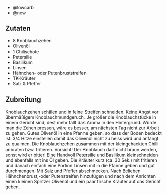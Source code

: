 - @lowcarb
- @new

## Zutaten
- 8 Knoblauchzehen
- Olivenöl
- 1 Chilischote
- Petersilie
- Basilikum
- Linsen
- Hähnchen- oder Putenbruststreifen
- TK-Kräuter
- Salz & Pfeffer

## Zubreitung
Knoblauchzehen schälen und in feine Streifen schneiden. Keine Angst vor übermäßigem Knoblauchmundgeruch. Je größer die Knoblauchstücke in einem Gericht sind, dest mehr fällt das Aroma in den Hintergrund. Würde man die Zehen pressen, wäre es besser, am nächsten Tag nicht zur Arbeit zu gehen. Gutes Olivenöl in eine Pfanne geben, so dass der Boden bedeckt ist. 3/4 Hitze einstellen damit  das Olivenöl nicht zu heiss wird und anfängt zu qualmen. Die Knoblauchzehen zusammen mit der kleingehackten Chilli anbraten bzw. fritieren. Vorsicht! Der Knoblauch darf nicht braun werden, sonst wird er bitter! Eine Handvoll Petersilie und Basilikum kleinschneiden und ebenfalls mit ins Öl geben. Die Kräuter kurz (ca. 30 Sek.) mit fritieren und danach einfach eine Portion Linsen mit in die Pfanne geben und gut durchmengen. Mit Salz und Pfeffer abschmecken. Nach Belieben Hähnchenbrust,-oder Putenstreifen hinzufügen und nach dem Anrichten einen kleinen Spritzer Olivenöl und ein paar frische Kräuter auf das Gericht geben.